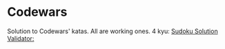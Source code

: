 # Codewars
Solution to Codewars' katas.
All are working ones.
4 kyu:
[Sudoku Solution Validator: ](https://www.codewars.com/kata/529bf0e9bdf7657179000008")
